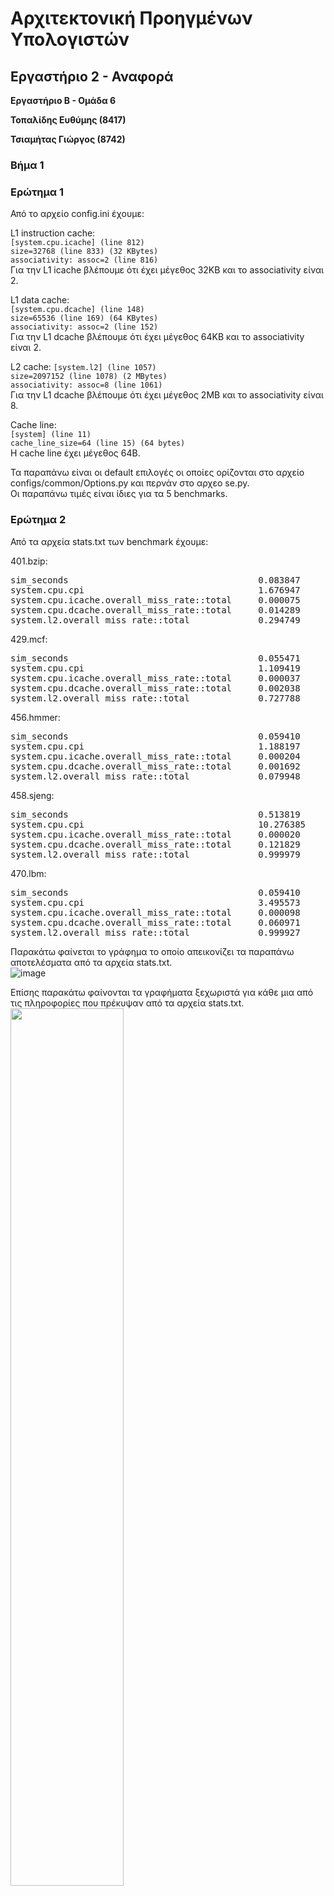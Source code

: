 # Αρχιτεκτονική Προηγμένων Υπολογιστών
## Εργαστήριο 2 - Αναφορά

**Εργαστήριο Β - Ομάδα 6**

**Τοπαλίδης Ευθύμης  (8417)**

**Τσιαμήτας Γιώργος  (8742)**

### Βήμα 1
### Ερώτημα 1
Από το αρχείο config.ini έχουμε:

L1 instruction cache:  
```[system.cpu.icache] (line 812)```  
```size=32768 (line 833) (32 KBytes)```  
```associativity: assoc=2 (line 816)```  
Για την L1 icache βλέπουμε ότι έχει μέγεθος 32KB και το associativity είναι 2.

L1 data cache:  
```[system.cpu.dcache] (line 148)```  
```size=65536 (line 169) (64 KBytes)```  
```associativity: assoc=2 (line 152)```  
Για την L1 dcache βλέπουμε ότι έχει μέγεθος 64KB και το associativity είναι 2.

L2 cache:
```[system.l2] (line 1057)```  
```size=2097152 (line 1078) (2 MBytes)```  
```associativity: assoc=8 (line 1061)```  
Για την L1 dcache βλέπουμε ότι έχει μέγεθος 2MB και το associativity είναι 8.

Cache line:  
```[system] (line 11)```  
```cache_line_size=64 (line 15) (64 bytes)```  
Η cache line έχει μέγεθος 64B.

Τα παραπάνω είναι οι default επιλογές οι οποίες ορίζονται στο αρχείο configs/common/Options.py και περνάν στο αρχεο se.py.  
Οι παραπάνω τιμές είναι ίδιες για τα 5 benchmarks.

### Ερώτημα 2
Από τα αρχεία stats.txt των benchmark έχουμε:

401.bzip:  
<pre>
sim_seconds                                    0.083847           # Number of seconds simulated (line 12)
system.cpu.cpi                                 1.676947           # CPI: cycles per instruction (line 16)
system.cpu.icache.overall_miss_rate::total     0.000075           # miss rate for overall accesses (line 347)
system.cpu.dcache.overall_miss_rate::total     0.014289           # miss rate for overall accesses (line 124)
system.l2.overall_miss_rate::total             0.294749           # miss rate for overall accesses (line 510)
</pre>

429.mcf:  
<pre>
sim_seconds                                    0.055471           # Number of seconds simulated (line 12)
system.cpu.cpi                                 1.109419           # CPI: cycles per instruction (line 16)
system.cpu.icache.overall_miss_rate::total     0.000037           # miss rate for overall accesses (line 332)
system.cpu.dcache.overall_miss_rate::total     0.002038           # miss rate for overall accesses (line 124)
system.l2.overall_miss_rate::total             0.727788           # miss rate for overall accesses (line 495)
</pre>

456.hmmer:  
<pre>
sim_seconds                                    0.059410           # Number of seconds simulated (line 12)
system.cpu.cpi                                 1.188197           # CPI: cycles per instruction (line 16)
system.cpu.icache.overall_miss_rate::total     0.000204           # miss rate for overall accesses (line 348)
system.cpu.dcache.overall_miss_rate::total     0.001692           # miss rate for overall accesses (line 124)
system.l2.overall_miss_rate::total             0.079948           # miss rate for overall accesses (line 512)
</pre>

458.sjeng:  
<pre>
sim_seconds                                    0.513819           # Number of seconds simulated (line 12)
system.cpu.cpi                                 10.276385          # CPI: cycles per instruction (line 16)
system.cpu.icache.overall_miss_rate::total     0.000020           # miss rate for overall accesses (line 345)
system.cpu.dcache.overall_miss_rate::total     0.121829           # miss rate for overall accesses (line 124)
system.l2.overall_miss_rate::total             0.999979           # miss rate for overall accesses (line 507)
</pre>

470.lbm:  
<pre>
sim_seconds                                    0.059410           # Number of seconds simulated (line 12)
system.cpu.cpi                                 3.495573           # CPI: cycles per instruction (line 16)
system.cpu.icache.overall_miss_rate::total     0.000098           # miss rate for overall accesses (line 347)
system.cpu.dcache.overall_miss_rate::total     0.060971           # miss rate for overall accesses (line 124)
system.l2.overall_miss_rate::total             0.999927           # miss rate for overall accesses (line 509)
</pre>

Παρακάτω φαίνεται το γράφημα το οποίο απεικονίζει τα παραπάνω αποτελέσματα από τα αρχεία stats.txt.  
![image](https://github.com/gtsiamit/Computer-Architecture/blob/main/Lab_2/charts/images/vima_1.png)

Επίσης παρακάτω φαίνονται τα γραφήματα ξεχωριστά για κάθε μια από τις πληροφορίες που πρέκυψαν από τα αρχεία stats.txt.  
<img src="https://github.com/gtsiamit/Computer-Architecture/blob/main/Lab_2/charts/images/vima_1_sim_sec.png" width="60%" height="60%">
<img src="https://github.com/gtsiamit/Computer-Architecture/blob/main/Lab_2/charts/images/vima_1_cpi.png" width="60%" height="60%">
<img src="https://github.com/gtsiamit/Computer-Architecture/blob/main/Lab_2/charts/images/vima_1_l1i_miss_rate.png" width="60%" height="60%">
<img src="https://github.com/gtsiamit/Computer-Architecture/blob/main/Lab_2/charts/images/vima_1_l1d_miss_rate.png" width="60%" height="60%">
<img src="https://github.com/gtsiamit/Computer-Architecture/blob/main/Lab_2/charts/images/vima_1_l2_miss_rate.png" width="60%" height="60%">

Παρατηρούμε ότι τα benchmarks 458.sjeng και 470.lbm έχουν μεγαλύτερα simulation seconds και cpi σχετικά με τα άλλα benchmarks. Επίσης παρατηρούμε ότι για αυτά τα 2 benchmarks έχουμε μεγαλύτερα L2 miss rates σε σχέση με τα άλλα. Κάθε φορά που υπάρχει miss στις L1 και L2 υπάρχει και miss penalty. Η L2 cache είναι πιο αργή από την L1 cache. Άρα αφού το miss rate της L2 cache σε αυτές τις περιπτώσεις είναι μεγαλύτερο είναι αναμενόμενο να είναι μεγαλύτεροι οι χρόνοι εκτέλεσης και τα cpi.

### Ερώτημα 3

Από το αρχείο Options.py στο οποο ορίζονται κάποιες παράμετροι οι οποίοι περνάνε στο αρχείο se.py βλέπουμε ότι το default cpu clock είναι 2GHz οπότε τρέχουμε τα benchmarks με clock 1GHz και με το flag --cpu-clock=1GHz.

Από τα αρχεία stats.txt και για όλα τα benchmarks στις αντίστοιχες γραμμές κώδικα έχουμε:  
cpu clock 1GHz:  
<pre>
system.clk_domain.clock	                1000       # Clock period in ticks  
system.cpu_clk_domain.clock		1000       # Clock period in ticks
</pre>

cpu clock 2GHz:
<pre>
system.clk_domain.clock              1000       # Clock period in ticks  
system.cpu_clk_domain.clock          500        # Clock period in ticks
</pre>

Αυτό που αλλάζει είναι το system.cpu_clk_domain.clock. Ενώ το system.clk_domain.clock παραμένει ίδιο. Αυτό το οποίο χρονίζεται στα 1GHz (system.clk_domain.clock) είναι το clock που έχει σχέση με τα components του συστήματος (η συχνότητα στην οποία λειτουργουν τα components του συστήματος). Αυτό το οποίο χρονίζεται στα 2GHz είναι το cpu (η συχνότητα λειτουργίας των block του cpu). Σε αυτό το συμπέρασμα βοήθησαν και οι πληροφορίες από τα αρχεία se.py, configs/common/Options.py, config.ini.

Από τα αρχεα config.json έχουμε:

Για το benchmark 401.bzip:  
cpu clock 1GHz:  
<pre>
"clk_domain": {
            "type": "SrcClockDomain",
            "cxx_class": "SrcClockDomain",
            "name": "clk_domain",
            "path": "system.clk_domain",
            "clock": [
                1000
            ],
(line 81 - line 88)
</pre>

<pre>
"cpu_clk_domain": {
            "type": "SrcClockDomain",
            "cxx_class": "SrcClockDomain",
            "name": "cpu_clk_domain",
            "path": "system.cpu_clk_domain",
            "clock": [
                1000
            ],
(line 1424 - line 1431)
</pre>

cpu clock 2GHz:  
<pre>
"clk_domain": {
            "type": "SrcClockDomain",
            "cxx_class": "SrcClockDomain",
            "name": "clk_domain",
            "path": "system.clk_domain",
            "clock": [
                1000
            ],
(line 81 - line 88)
</pre>

<pre>
cpu_clk_domain": {
            "type": "SrcClockDomain",
            "cxx_class": "SrcClockDomain",
            "name": "cpu_clk_domain",
            "path": "system.cpu_clk_domain",
            "clock": [
                500
            ],
(line 1424 - line 1431)
</pre>

Οι ίδιες πληροφορίες υπάρχουν και για τα άλλα benchmarks στις αντίστοιχες γραμμές κώδικα.  
Από τα παραπάνω επαληθεύονται και από το αρχείο config.json ότι στα 1GHz χρονίζεται το σύστημα (componenets συστήματος) και στα 2GHz χρονίζεται το cpu.  
Αν προσθέσουμε άλλον ένα επεξεργαστή η συχνότητα του θα είναι ίδια δηλαδή 1GHz ή 2GHz αναλόγως την τιμή που έχει το flag --cpu-clock.

Από τα αρχεα stats.txt για cpu clock 1GHz έχουμε:  
401.bzip:  
<pre>
sim_seconds                  0.160703            # Number of seconds simulated (line 12)  
system.cpu.cpi               1.607035            # CPI: cycles per instruction (line 16)
</pre>

429.mcf:  
<pre>
sim_seconds                  0.109233            # Number of seconds simulated (line 12)  
system.cpu.cpi               1.092334            # CPI: cycles per instruction (line 16)
</pre>

456.hmmer:  
<pre>
sim_seconds                  0.118547            # Number of seconds simulated (line 12)  
system.cpu.cpi               1.185466            # CPI: cycles per instruction (line 16)
</pre>

458.sjeng:  
<pre>
sim_seconds                  0.705453            # Number of seconds simulated (line 12)  
system.cpu.cpi               7.054533            # CPI: cycles per instruction (line 16)
</pre>

470.lbm:  
<pre>
sim_seconds                  0.262248            # Number of seconds simulated (line 12)  
system.cpu.cpi               2.622476            # CPI: cycles per instruction (line 16)
</pre>


401.bzip: Μείωση χρόνου στο: 0.083847/0.160703 = 52.17%  
429.mcf: Μείωση χρόνου στο: 0.055471/0.109233 = 50.78%  
456.hmmer: Μείωση χρόνου στο: 0.059410/0.118547 = 50.11%  
458.sjeng: Μείωση χρόνου στο: 0.513819/0.705453 = 72.83%  
470.lbm: Μείωση χρόνου στο: 0.059410/0.262248 = 22.65%

Παραπάνω βλέπουμε τον χρόνο με clock στα 2GHz σαν ποσοστό του χρόνου με clock στα 1GHz. Παρατηρούμε ότι σε 3 από τα benchmarks το ποσοστό είναι αρκετά κοντά στο 50% ενώ στα άλλα 2 benchmarks δε είναι. Άρα δεν υπάρχει τέλειο scaling. Συνεπώς διπλάσιο clock δεν σημαίνει απαραίτητα μισός χρόνος. Γενικά δεν υπάρχει πάντα τέλειο scaling του cpu frequency με τον χρόνο εκτέλεσης γιατί ο χρόνος εκτέλεσης εξαρτάται και από παράγοντες όπως το width του CPU data bus, η καθυστέρησηη της μνήμης και η αρχιτεκτονική της cache. Επίσης παίζει ρόλο και το cpi. Ενώ εάν ο επεξεργαστής χρησιμοποιεί παραλληλία τότε είναι πιο γρήγορος και δεν ισχύει η αναλογία clock με time.

### Βήμα 2
### Ερώτημα 1
 -  First simulation: iL1_size = 64kB, 	dL1_size = 128kB, 	iL1_assoc = 4,  	dl1_assoc = 4, L2_size = 1MB, 	L2_assoc = 8,	cache_line = 64

| __Benchmarks__| __sim_sec__	| __CPI__ | __L1i_miss_rate__	| __L1d_miss_rate__	| __L2_miss_rate__ |
| -- | -- | -- | -- | -- | -- |
| __specbzip__ | 0.083544 | 1.670873 | 0.000066 | 0.010816 | 0.453121 | 
| __spechmmer__ | 0.059241	| 1.184816	| 0.000082	| 0.000641	| 0.228635 |
| __speclibm__ | 0.175258	| 3.505150	| 0.000085	| 0.060971	| 0.999983	|
| __specmcf__ | 0.057334	| 1.146681	| 0.000018	| 0.001921	| 0.857713	|
| __specsjeng__ | 	0.513873 | 10.277457	 |  0.000019  | 0.121831	| 0.999987	| 



-  Second simulation: iL1_size = 64kB, 	dL1_size = 128kB, 	iL1_assoc = 4,  	dl1_assoc = 4, L2_size = 256kB, 	L2_assoc = 8,	cache_line = 64

| __Benchmarks__| __sim_sec__	| __CPI__ | __L1i_miss_rate__	| __L1d_miss_rate__	| __L2_miss_rate__ |
| -- | -- | -- | -- | -- | -- |
| __specbzip__ | 0.160355 | 1.603553 | 0.000075 | 0.014120 | 0.295298 | 
| __spechmmer__ | 0.059410	|1.188197	|  0.000204	| 0.001692	| 0.079948 |
| __speclibm__ | 0.262253	| 2.622534	| 0.000096	| 0.060971	| 0.999940	|
| __specmcf__ | 0.122608	| 1.226077	| 0.019046	| 0.002110	| 0.067655	|
| __specsjeng__ | 	0.705450 | 7.054504	 |  0.000020   | 0.121831	| 0.999979	| 



-  Third simulation: iL1_size = 32kB, 	dL1_size = 128kB, 	iL1_assoc = 4,  	dl1_assoc = 8, L2_size = 512kB, 	L2_assoc = 8,	cache_line = 64

| __Benchmarks__| __sim_sec__	| __CPI__ | __L1i_miss_rate__	| __L1d_miss_rate__	| __L2_miss_rate__ |
| -- | -- | -- | -- | -- | -- |
| __specbzip__ |0.085883 | 1.717666  | 0.000066 | 0.010339 | 0.580442 | 
| __spechmmer__ | 0.059228	|1.184560	|  0.000103 | 0.000587	| 0.250043 |
| __speclibm__ | 0.175312	|  3.506240	| 0.000089	| 0.060971	| 0.999968	|
| __specmcf__ |0.057453	| 1.149067	| 0.000019	| 0.001913	| 0.922880	|
| __specsjeng__ | 	0.513984 | 10.279674	 |   0.000019  | 0.121831	| 0.999984	| 



-  Fourth simulation: iL1_size = 16kB, 	dL1_size = 64kB, 	iL1_assoc = 4,  	dl1_assoc = 4, L2_size = 2MB, 	L2_assoc = 16,	cache_line = 64

| __Benchmarks__| __sim_sec__	| __CPI__ | __L1i_miss_rate__	| __L1d_miss_rate__	| __L2_miss_rate__ |
| -- | -- | -- | -- | -- | -- |
| __specbzip__ | 0.174773 | 1.665311  | 0.000073 | 0.013410 | 0.317269 | 
| __spechmmer__ | 0.059361	| 1.187228	|  0.000253 | 0.001617	| 0.082404 |
| __speclibm__ | 0.262253	|  3.495469	|  0.000106	| 0.060971	| 0.999897	|
| __specmcf__ | 0.068365	| 1.367291	| 0.042981	| 0.002012	| 0.032159	|
| __specsjeng__ | 0.513883 | 10.277651	 |   0.000021  | 0.121831	| 0.999973	| 




- Fifth full optimized simulation: iL1_size = 32kB, 	dL1_size = 128kB, 	iL1_assoc = 4,  	dl1_assoc = 8, L2_size = 4MB, 	L2_assoc = 16,	cache_line = 128

| __Benchmarks__| __sim_sec__	| __CPI__ | __L1i_miss_rate__	| __L1d_miss_rate__	| __L2_miss_rate__ |
| -- | -- | -- | -- | -- | -- |
| __specbzip__ | 0.079793 | 1.595852  | 0.000055 | 0.013410 | 0.317269 | 
| __spechmmer__ | 0.059051	| 1.181024	|  0.000095  | 0.000322	| 0.232953|
| __speclibm__ | 0.128851	|  2.577017	|  0.000092	| 0.030487	| 0.999899	|
| __specmcf__ | 0.056909	| 1.138182	| 0.007211	|  0.001109	| 0.089211	|
| __specsjeng__ | 0.340134 | 6.802677	 |  0.000013 |  0.060918	| 0.999970	| 



Πρωτού προχωρήσουμε στα optimizations που χρειάζεται να λάβουμε, ώστε να μειώσουμε το συνολικό CPI και miss rate των L1, L2 caches πρώτα θα αναφερθούμε 
στη θεωρία που εσωκλείει η τεχνολογία των μνημών.  
Κυρίως, στις optimized προσομοιώσεις που εκτελέσαμε εστιάσαμε στη μείωση του miss_rate ώστε να πετύχουμε τη συνολική μείωση του average access time. 
Όπως γνωρίζουμε οι caches είναι μνήμες μικρές και γρήγορες(SRAM με μικρό access time), που χρειάζεται να διατηρουν δεδομένα και εντολές που χρειάζεται εκεινη τη στιγμή ο επεξεργαστης. Στο πρώτο επίπεδο έχουμε ξεχωριστές caches για δεδομένα και εντολές όπως κι ένα δεύτερο επίπεδο μεγαλύτερης χωρητικότητας που και τα 2 επίπεδα περιέχουν αντίγραφα της κυρίως μνήμης. Tα δεδομένα ειναι οργανωμένα σε blocks, που το καθενα αποτελείται από πολλές λέξεις και οι διευθύνσεις στις οποίες αναφέρεται η CPU μεταφράζονται σε tag + index που δείχνει σε ενα συγεκριμένο block κι στo line offset που δείχνει που μέσα στο block βρισκεται το δεδομένο. Aυτό που θέλουμε να εκμεταλευτούμε είναι το locality το οποίο χωρίζεται σε χωρικό και χρονικό. Στο χρονικό locality υποθέτουμε ότι δεδομένα που χρησιμοποιήθηκαν τώρα πιθανόν να χρησιμοποιηθούν σύντομα στο μέλλον. Στο χωρικό locality υποθέτουμε πως δεδομένα που βρίσκονται σε κοντινές διευθύνσεις να χρησιμοποιηθούν άμεσα από τον επεξεργαστή. Και στις 2 περιπτώσεις το σύστημά μας φροντίζει να φορτώσει τέτοια δεδομένα από την κυρίως μνήμη στις caches. Eπίσης οι caches χωρίζονται σε: Direct-Mapped, Set-Associative and Full-Set-Associative. Στις direct mapped κάθε block της κυρίως μνήμης αντιστοιχεί σε ένα ακριβώς block της cache, ενώ στις Full-Set-Associative κάθε block της κυρίως μνήμης αντιστοιχεί σε οποιοδήποτε block της cache. Μια ενδιάμεση κατάσταση είναι οι Set-Associative cache όπου ένα block της κυρίως μνήμης αντιστοιχεί σε ένα ή περισσότερα block της cache.
	
Υπάρχουν 3 ειδών misses κατά την εκτέλεση ενός προγράμματος. Αυτά ειναι:

-  Compulsory miss: Κατά το πρώτο access σε ένα block το block αυτό λείπει από την cache μνήμη και πρέπει να έρθει από το ανώτερο επίπεδο.
-  Capacity miss: Αν η cache δεν μπορεί να περιέχει όλα τα blocks που χρειάζονται κατά την εκτέλεση ενός προγράμματος.
-  Conflict miss: Όταν 2 addresses κάνουν mapping στο ίδιο block.

Εξετάζουμε πώς το κάθε optimization που εφαρμόζουμε οδηγεί σε βελτιστοποιήσεις και ποιοι περιορισμοί υπάρχουν.
	
Οptimization 1 -> Αύξηση του block_size. Με το συγκεκριμένο optimization πετυχαίνουμε να ενισχύουμε τη χωρική τοπικότητα στις caches μας κι έτσι αυξάνω κατά πολύ το hit rate. Επίσης μειώνονται τα compulsory misses. Ταυτόχρονα αθξάνω το miss penalty καθώς σε περιπτωση που δε βρίσκω το block που ψάχνω πρέπει να το ανακτήσω από τη μνήμη κι αυτή η μεταφορά ενός μεγαλύτερου block δεδομένων κοστίζει σε χρόνο. Τέλος αυξάνονται τα conflict misses, διότι αν πχ έχω μία cache με 32 block των 4 byte το καθένα κι αυξήσω το block σε 8 byte τότε θα έχω 15 block στην cache. Έτσι oι διευθύνσεις από την κυρίως μνήμη θα γίνοτναι mapped σε λιγότερα block πράγμα που ενισχύει την πιθανότητα για conflict miss.

Optimization 2 -> Αύξηση του μεγέθους της μνήμης. Τα πλεονεκτήματα που μας προσφέρει είναι: Μείωση των capacity misses, είναι εφικτό να τρέξουμε προγράμματα με μεγαλύτερο memory footprint. Στα μειονεκτήματα περιλαμβάνεται: Μεγαλύτερα hit times, διότι έχω περισσότερα memory blocks στη μνήμη μου και το indexing αργεί περισσότερο να γίνει. Επίσης αυξάνω το κόστος και το power consumption.

Οptimization 3 -> Υψηλότερο associativity μειώνει το miss rate. Οι full-associative cache έχουν πολύ χαμηλό miss rate αλλά πολύ υψηλό hit time. Αντίθετα είναι τα απότελέσματα στις direct-mapped caches. Οπότε για καλύτερα αποτελέσματα κινούμαστε κάπου ενδιάμεσα υλοποιώντας N-way associative caches. Η αύξηση του hit time καθώς αυξάνεται το associativity οφείλεται στο γεγονός πως κατά το access σε ένα block θα γίνονται περισσότερες συγκρίσεις με επιπρόσθετα tags μέχρι να βρεθεί το επιθυμητό. Tα πλεονεκτήματα είναι πως μειώνονται τα conflict misses όπως και το miss rate. Στα μειονεκτήματα ανήκουν το αυξημένο hit time, η πιο πολύπλοκη υλοποίηση από τις direct-mapped και ποιο χρονοβόρο στα tags comparisson σε ένα set από block.


Eπομένως καταλήγουμε στο συμπέρασμα πως πρέπει να γίνει ένας συμβιβασμός μεταξύ των optimizations για να μειώσουμε εν τέλη το συνολικό Average Acces Time. Με βάση την παραπάνω γνώση καθώς και με βάση τις συνδυαστικές προσομοιώσεις που τρέξαμε καταλήγουμε στο συμπέρασμα πως η ενδεδειγμένη επιλογή των παραμέτρων για εμάς είναι:

 - L1i_size = 32kB
 - L1d_size = 128kB Είδαμε κατά την εκτέλεση των benchmark πως η data cache γίνεται πιο πολλές φορές acceses από την instruction cache γι αυτό και της δώσαμε περισσότερο μέγεθος ώστε ταυτόχρονα να διατηρεί πολλά δεδομένα. Επίσης διατηρούμε μικρά τα μεγέθη τους ωστε να έχουμε μικρούς χρόνους hit time.
 - L1i_assoc = 4 Γενικώς η instruction cache ειχε μικρό miss rate οπότε δεν υπήρχε κάποιος λόγος για αύξηση του μεγέθους της και του associativity 
 - L1d_assoc = 8
 - L2_size = 4MB
 - L2_assoc = 16 H L2 cache καθώς βλέπαμε τα υψηλά ποσοστά σε misses προχωρήσαμε τόσο στην αύξηση του associativity όσο και την αύξηση του μεγέθους της.
 - cache_line_size = 128 Eπειδή χρησιμοπιούμε DDR3_1600_8X8 dual-channel μνήμη είδαμε πως είναι χρήσιμο να αυξήσουμε το cache line size από 64(default τιμή) σε 128, ώστε σε ένα κύκλο ρολογιού να λαμβάνουμε 128 byte κι όχι σε 2 κύκλους αν μέναμε στην default τιμή -> Aύξηση του bandwidth της μνήμης


### Ερώτημα 2
Γενικά για την απόδοση της μνήμης cache ισχύει ο τύπος:  
```Average memory-access time = Hit time + (Miss rate * Miss penalty)```  
Όσο μειώνεται αυτός ο αριθμός βελτιώνεται και η τιμή του cpi. Άρα η μείωση του cpi επιτυγχάνεται με μείωση του miss rate, του miss penalty  του hit time.

Παρακάτω φαίνονται τα διαγράμματα του cpi σε σχέση με το L1 instruction size και το L1 instruction associativity αντίστοιχα:  
<img src="https://github.com/gtsiamit/Computer-Architecture/blob/main/Lab_2/charts/images/L1i_size.png" width="49%" height="49%"> <img src="https://github.com/gtsiamit/Computer-Architecture/blob/main/Lab_2/charts/images/L1i_associativity.png" width="49%" height="49%">

Παρακάτω φαίνονται τα διαγράμματα του cpi σε σχέση με το L1 data size και το L1 data associativity αντίστοιχα:  
<img src="https://github.com/gtsiamit/Computer-Architecture/blob/main/Lab_2/charts/images/L1d_size.png" width="49%" height="49%"> <img src="https://github.com/gtsiamit/Computer-Architecture/blob/main/Lab_2/charts/images/L1d_associativity.png" width="49%" height="49%">

Παρακάτω φαίνονται τα διαγράμματα του cpi σε σχέση με το L2 size και το L2 associativity αντίστοιχα:  
<img src="https://github.com/gtsiamit/Computer-Architecture/blob/main/Lab_2/charts/images/L2_size.png" width="49%" height="49%"> <img src="https://github.com/gtsiamit/Computer-Architecture/blob/main/Lab_2/charts/images/L2_associativity.png" width="49%" height="49%">

Τρέξαμε τα benchmarks για τις τιμές που φαίνονται στα διαγράμματα. Πιο συγκεκριμένα γίνεται αλλαγή των παραγόντων L1 icache size, L1 dcache size, L1 icache associativity, L1 dcache associativity, L2 cache size και L2 cache associativity. Παρατηρούμε ότι οι αλλαγές των τιμών του κάθε παράγοντα έχουν αρκετά μικρή επίδραση στην απόδοση των brnchmark και σε κάποιες περιπτώσεις δεν επηρεάζουν καθόλου την απόδοση των benchmark. Αυτό συμβαίνει επειδή αλλάζουμε κάθε τιμή ξεχωριστά. Όπως αναφέρθηκε στο προηγούμενο ερώτημα η αύξηση του μεγέθους της μνήμης cache μειώνει τα capacity και conflict misses όμως αυτή η αύξηση του μεγέθους της μνήμης έχει ως αποτέλεσμα την αύξηση του access time και άρα την αύξηση του hit time. Επίσης η αύξηση του associativity βοηθάει στην μείωση των conflict misses όμως η αύξηση του associativity οδηγεί στην ανάγκη για μεγλο όγκο συνδυασμών και αυτό μπορεί να αυξήσει το hit time.
Συνεπώς από τα παραπάνω βλέπουμε ότι χρειάζονται να γίνουν κάποιοι συνδυασμοί των παραπάνω παραγόντων ώστε να υπάρξουν καλύτερα αποτελέσματα στην απόδοση των benchmark.

Παρακάτω φαίνεται το διάγραμμα του cpi σε σχέση με το cache line size:  
<img src="https://github.com/gtsiamit/Computer-Architecture/blob/main/Lab_2/charts/images/cache_line_size.png" width="85%" height="85%">  
Βλέπουμε ότι η αύξηση του cache line size στα benchmarks είχε σαν αποτέλεσμα την μείωση της τιμής του cpi σε άλλες περιπτώσεις περισσότερο και σε άλλες λιγότερο. Στα benchmark 458.sjeng και 470.lbm βλέπουμε σημαντική μείωση του cpi. Επίσης στο benchmark 429.mcf παρατηρούμε ότι για 32B, 64B, 128B η τιμή του cpi είναι 1.250269, 1.109419 και 1.085983 όπου είναι μια τιμή αρκετά κοντά στο 1. Όπως αναφέρθηκε στο προηγούμενο ερώτημα η αύξηση του cache line size είναι ένας τρόπος να μειωθεί το miss rate καθώς μειώνονται τα compulsory misses. Η αύξηση του cache line size ομως γίνεται μέσα κάποια όρια γιατί όταν το μέγεθος των block είναι μεγαλύτερο μπορεί να αυξηθεί το miss penalty και το hit time. Συνήθως επιλέγονται τιμές 16-128 bytes.


### Βήμα 3
Η ταχύτητα και το κόστος της μνήμης αυξάνονται όταν η μνήμη βρίσκεται σε υψηλό επίπεδο. Συνεπώς η L1 cache η οποία βρίσκεται πιο κοντά στον επεξεργαστή έχει μεγαλύτερη ταχύτητα και μεγαλύτερο κόστος. Επίσης η L1 cache έχει και μικρότερο μέγεθος. Η L2 cache η οποία βρίσκεται σε χαμηλότερο επίπεδο έχει μικρότερη ταχύτητα και μικρότερο κόστος από την L1. Επίσης η L2 cache έχει μεγαλύτερο μέγεθος από την L1 cache. Ακόμη η L2 cache έχει μεγαλύτερο access time από την L1 cache. Έτσι βλέπουμε ότι το μέγεθος της μνήμης αποτελέι παράγοντα ο οποίος επηρεάζει το κόστος.  
Στη συνέχεια το associativity της μνήμης είναι άλλος παράγοντας ο οποίος επηρεάζει το κόστος. Ένα N-way associativity χρειάζεται N parallel comparators κάτι το οποίο αυξάνει το κόστος και μειώνει την ταχύτητα. Άρα όσο μεγαλύτερο είναι το associativity τόσο αυξάνεται το κόστος και η πολυπλοκότητα. Αφού η L1 cache είναι σε υψηλότερο level το κόστος είναι μεγαλύτερο σε σχέση με την L2 cache.  
Άλλος ένας παράγοντας που επηρεάζει το κόστος είναι το cache line size. Καθώς η αύξηση του cache line size κάνει την μνήμη πιο αργή και γνωρίζοντας ότι η L1 cache χρειάζεται ταχύτητα ενώ η L2 cache προσφέρει χωριτικότητα το κόστος της L1 cache είναι μεγαλύτερο.

Αυξάνοντας την ταχύτητα της μνήμης(μειώνοντας το latency) αυξάνουμε ουσιαστικά το μέγεθος του bit cell. Για παράδειγμα σε μία DRAM αυξάνοντας το μέγεθος του τρανζίστορ και του πυκνωτή στο bit cell επιτρέπει γρηγορότερο access αλλά μειώνει τον αριθμό των bit cells που μπορούν να χωρέσουν σε ένα ολοκληρωμένο. Έχουμε υψηλή πυκνότητα ολοκλήρωσης. Αντιθέτως αυξανόμενου του μεγέθους της μνήμης έχουμε πιο χαμηλή πυκνότητα ολοκλήρωσης και συνεπώς μειωμένο κόστος per bit.
